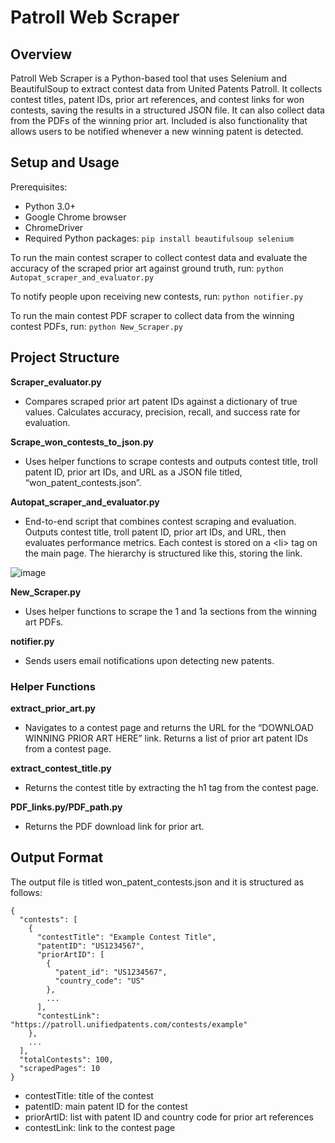 # Patroll Web Scraper


## Overview
Patroll Web Scraper is a Python-based tool that uses Selenium and BeautifulSoup to extract contest data from United Patents Patroll. It collects contest titles, patent IDs, prior art references, and contest links for won contests, saving the results in a structured JSON file. It can also collect data from the PDFs of the winning prior art. Included is also functionality that allows users to be notified whenever a new winning patent is detected.


## Setup and Usage
Prerequisites:
* Python 3.0+
* Google Chrome browser
* ChromeDriver
* Required Python packages: ```pip install beautifulsoup selenium```


To run the main contest scraper to collect contest data and evaluate the accuracy of the scraped prior art against ground truth, run:
```python Autopat_scraper_and_evaluator.py```


To notify people upon receiving new contests, run:
```python notifier.py```


To run the main contest PDF scraper to collect data from the winning contest PDFs, run:
```python New_Scraper.py```




## Project Structure
**Scraper_evaluator.py**
* Compares scraped prior art patent IDs against a dictionary of true values. Calculates accuracy, precision, recall, and success rate for evaluation.


**Scrape_won_contests_to_json.py**
* Uses helper functions to scrape contests and outputs contest title, troll patent ID, prior art IDs, and URL as a JSON file titled, “won_patent_contests.json”.


**Autopat_scraper_and_evaluator.py**
* End-to-end script that combines contest scraping and evaluation. Outputs contest title, troll patent ID, prior art IDs, and URL, then evaluates performance metrics. Each contest is stored on a &lt;li&gt; tag on the main page. The hierarchy is structured like this, storing the link.


![image](https://github.com/user-attachments/assets/6e9b7792-2500-49bf-9130-66f5aed6792d)




**New_Scraper.py**
* Uses helper functions to scrape the  1 and 1a sections from the winning art PDFs.


**notifier.py**
* Sends users email notifications upon detecting new patents.
### Helper Functions
**extract_prior_art.py**
* Navigates to a contest page and returns the URL for the “DOWNLOAD WINNING PRIOR ART HERE” link. Returns a list of prior art patent IDs from a contest page.


**extract_contest_title.py**
* Returns the contest title by extracting the h1 tag from the contest page.


**PDF_links.py/PDF_path.py**
* Returns the PDF download link for prior art.
## Output Format
The output file is titled won_patent_contests.json and it is structured as follows:


```
{
  "contests": [
    {
      "contestTitle": "Example Contest Title",
      "patentID": "US1234567",
      "priorArtID": [
        {
          "patent_id": "US1234567",
          "country_code": "US"
        },
        ...
      ],
      "contestLink": "https://patroll.unifiedpatents.com/contests/example"
    },
    ...
  ],
  "totalContests": 100,
  "scrapedPages": 10
}
```
* contestTitle: title of the contest
* patentID: main patent ID for the contest
* priorArtID: list with patent ID and country code for prior art references
* contestLink: link to the contest page







